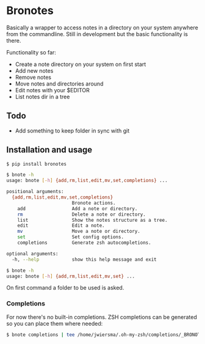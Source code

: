 # Bronotes

Basically a wrapper to access notes in a directory on your system anywhere from the commandline.
Still in development but the basic functionality is there.

Functionality so far:
  * Create a note directory on your system on first start
  * Add new notes
  * Remove notes
  * Move notes and directories around
  * Edit notes with your $EDITOR
  * List notes dir in a tree

## Todo

  * Add something to keep folder in sync with git

## Installation and usage

```bash
$ pip install bronotes

$ bnote -h 
usage: bnote [-h] {add,rm,list,edit,mv,set,completions} ...

positional arguments:
  {add,rm,list,edit,mv,set,completions}
                        Bronote actions.
    add                 Add a note or directory.
    rm                  Delete a note or directory.
    list                Show the notes structure as a tree.
    edit                Edit a note.
    mv                  Move a note or directory.
    set                 Set config options.
    completions         Generate zsh autocompletions.

optional arguments:
  -h, --help            show this help message and exit

$ bnote -h
usage: bnote [-h] {add,rm,list,edit,mv,set} ...
```

On first command a folder to be used is asked.

### Completions

For now there's no built-in completions.
ZSH completions can be generated so you can place them where needed:
```bash
$ bnote completions | tee /home/jwiersma/.oh-my-zsh/completions/_BRONOTES
```
